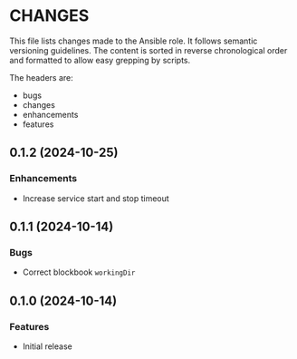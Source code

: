 # CHANGES

This file lists changes made to the Ansible role. It follows semantic versioning
guidelines. The content is sorted in reverse chronological order and formatted
to allow easy grepping by scripts.

The headers are:
- bugs
- changes
- enhancements
- features

## 0.1.2 (2024-10-25)

### Enhancements

- Increase service start and stop timeout

## 0.1.1 (2024-10-14)

### Bugs

- Correct blockbook `workingDir`

## 0.1.0 (2024-10-14)

### Features

- Initial release
